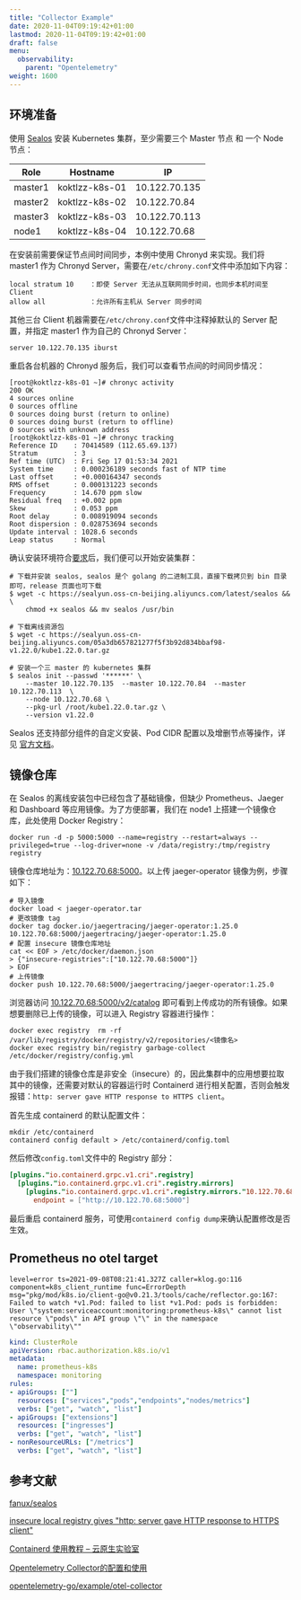 ```yaml
---
title: "Collector Example"
date: 2020-11-04T09:19:42+01:00
lastmod: 2020-11-04T09:19:42+01:00
draft: false
menu:
  observability: 
    parent: "Opentelemetry"
weight: 1600
---
```


## 环境准备

使用 [Sealos](https://github.com/fanux/sealos) 安装 Kubernetes 集群，至少需要三个 Master 节点 和 一个 Node 节点：

| Role    | Hostname       | IP            |
| ------- | -------------- | ------------- |
| master1 | koktlzz-k8s-01 | 10.122.70.135 |
| master2 | koktlzz-k8s-02 | 10.122.70.84  |
| master3 | koktlzz-k8s-03 | 10.122.70.113 |
| node1   | koktlzz-k8s-04 | 10.122.70.68  |

在安装前需要保证节点间时间同步，本例中使用 Chronyd 来实现。我们将 master1 作为 Chronyd Server，需要在`/etc/chrony.conf`文件中添加如下内容：

```shell
local stratum 10    ：即使 Server 无法从互联网同步时间，也同步本机时间至 Client
allow all           ：允许所有主机从 Server 同步时间
```

其他三台 Client 机器需要在`/etc/chrony.conf`文件中注释掉默认的 Server 配置，并指定 master1 作为自己的 Chronyd Server：

```shell
server 10.122.70.135 iburst
```

重启各台机器的 Chronyd 服务后，我们可以查看节点间的时间同步情况：

```shell
[root@koktlzz-k8s-01 ~]# chronyc activity
200 OK
4 sources online
0 sources offline
0 sources doing burst (return to online)
0 sources doing burst (return to offline)
0 sources with unknown address
[root@koktlzz-k8s-01 ~]# chronyc tracking
Reference ID    : 70414589 (112.65.69.137)
Stratum         : 3
Ref time (UTC)  : Fri Sep 17 01:53:34 2021
System time     : 0.000236189 seconds fast of NTP time
Last offset     : +0.000164347 seconds
RMS offset      : 0.000131223 seconds
Frequency       : 14.670 ppm slow
Residual freq   : +0.002 ppm
Skew            : 0.053 ppm
Root delay      : 0.008919094 seconds
Root dispersion : 0.028753694 seconds
Update interval : 1028.6 seconds
Leap status     : Normal
```

确认安装环境符合[要求](https://github.com/fanux/sealos#%E8%A6%81%E6%B1%82%E5%92%8C%E5%BB%BA%E8%AE%AE)后，我们便可以开始安装集群：

```shell
# 下载并安装 sealos, sealos 是个 golang 的二进制工具，直接下载拷贝到 bin 目录即可，release 页面也可下载
$ wget -c https://sealyun.oss-cn-beijing.aliyuncs.com/latest/sealos && \
    chmod +x sealos && mv sealos /usr/bin 

# 下载离线资源包
$ wget -c https://sealyun.oss-cn-beijing.aliyuncs.com/05a3db657821277f5f3b92d834bbaf98-v1.22.0/kube1.22.0.tar.gz

# 安装一个三 master 的 kubernetes 集群
$ sealos init --passwd '******' \
    --master 10.122.70.135  --master 10.122.70.84  --master 10.122.70.113  \
    --node 10.122.70.68 \
    --pkg-url /root/kube1.22.0.tar.gz \
    --version v1.22.0
```

Sealos 还支持部分组件的自定义安装、Pod CIDR 配置以及增删节点等操作，详见 [官方文档](https://www.sealyun.com/instructions)。

## 镜像仓库

在 Sealos 的离线安装包中已经包含了基础镜像，但缺少 Prometheus、Jaeger 和 Dashboard 等应用镜像。为了方便部署，我们在 node1 上搭建一个镜像仓库，此处使用 Docker Registry：

```shell
docker run -d -p 5000:5000 --name=registry --restart=always --privileged=true --log-driver=none -v /data/registry:/tmp/registry registry
```

镜像仓库地址为：[10.122.70.68:5000](http://10.122.70.68:5000/)。以上传 jaeger-operator 镜像为例，步骤如下：

```shell
# 导入镜像
docker load < jaeger-operator.tar
# 更改镜像 tag
docker tag docker.io/jaegertracing/jaeger-operator:1.25.0 10.122.70.68:5000/jaegertracing/jaeger-operator:1.25.0
# 配置 insecure 镜像仓库地址
cat << EOF > /etc/docker/daemon.json
> {"insecure-registries":["10.122.70.68:5000"]}
> EOF
# 上传镜像
docker push 10.122.70.68:5000/jaegertracing/jaeger-operator:1.25.0
```

浏览器访问  [10.122.70.68:5000/v2/catalog](http://10.122.70.68:5000/v2/_catalog) 即可看到上传成功的所有镜像。如果想要删除已上传的镜像，可以进入 Registry 容器进行操作：

```shell
docker exec registry  rm -rf /var/lib/registry/docker/registry/v2/repositories/<镜像名>
docker exec registry bin/registry garbage-collect /etc/docker/registry/config.yml
```

由于我们搭建的镜像仓库是非安全（insecure）的，因此集群中的应用想要拉取其中的镜像，还需要对默认的容器运行时 Containerd 进行相关配置，否则会触发报错：`http: server gave HTTP response to HTTPS client`。

首先生成 containerd 的默认配置文件：

```shell
mkdir /etc/containerd
containerd config default > /etc/containerd/config.toml
```

然后修改`config.toml`文件中的 Registry 部分：

```toml
[plugins."io.containerd.grpc.v1.cri".registry]
  [plugins."io.containerd.grpc.v1.cri".registry.mirrors]
    [plugins."io.containerd.grpc.v1.cri".registry.mirrors."10.122.70.68:5000"]
      endpoint = ["http://10.122.70.68:5000"]
```

最后重启 containerd 服务，可使用`containerd config dump`来确认配置修改是否生效。

## Prometheus no otel target

```shell
level=error ts=2021-09-08T08:21:41.327Z caller=klog.go:116 component=k8s_client_runtime func=ErrorDepth msg="pkg/mod/k8s.io/client-go@v0.21.3/tools/cache/reflector.go:167: Failed to watch *v1.Pod: failed to list *v1.Pod: pods is forbidden: User \"system:serviceaccount:monitoring:prometheus-k8s\" cannot list resource \"pods\" in API group \"\" in the namespace \"observability\""
```

```yaml
kind: ClusterRole
apiVersion: rbac.authorization.k8s.io/v1
metadata:
  name: prometheus-k8s
  namespace: monitoring
rules:
- apiGroups: [""]
  resources: ["services","pods","endpoints","nodes/metrics"]
  verbs: ["get", "watch", "list"]
- apiGroups: ["extensions"]
  resources: ["ingresses"]
  verbs: ["get", "watch", "list"]
- nonResourceURLs: ["/metrics"]
  verbs: ["get", "watch", "list"]
```

## 参考文献

[fanux/sealos](https://github.com/fanux/sealos)

[insecure local registry gives "http: server gave HTTP response to HTTPS client"](https://github.com/containerd/cri/issues/1367)

[Containerd 使用教程 – 云原生实验室](https://fuckcloudnative.io/posts/getting-started-with-containerd/)

[Opentelemetry Collector的配置和使用](https://www.cnblogs.com/charlieroro/p/13883602.html)

[opentelemetry-go/example/otel-collector](https://github.com/open-telemetry/opentelemetry-go/tree/main/example/otel-collector)
